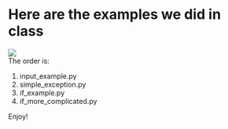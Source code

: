 # Here are the examples we did in class

![](https://www.shutterstock.com/image-photo/text-examples-appears-on-torn-260nw-1920727619.jpg)
<br>
The order is:
1. input_example.py
2. simple_exception.py
3. if_example.py
4. if_more_complicated.py

Enjoy!